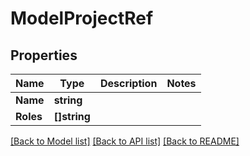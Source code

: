 # ModelProjectRef

## Properties

Name | Type | Description | Notes
------------ | ------------- | ------------- | -------------
**Name** | **string** |  | 
**Roles** | **[]string** |  | 

[[Back to Model list]](../README.md#documentation-for-models) [[Back to API list]](../README.md#documentation-for-api-endpoints) [[Back to README]](../README.md)


